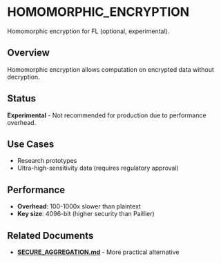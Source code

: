 # HOMOMORPHIC_ENCRYPTION

Homomorphic encryption for FL (optional, experimental).

## Overview

Homomorphic encryption allows computation on encrypted data without decryption.

## Status

**Experimental** - Not recommended for production due to performance overhead.

## Use Cases

- Research prototypes
- Ultra-high-sensitivity data (requires regulatory approval)

## Performance

- **Overhead**: 100-1000x slower than plaintext
- **Key size**: 4096-bit (higher security than Paillier)

## Related Documents

- [**SECURE_AGGREGATION.md**](SECURE_AGGREGATION.md) - More practical alternative
